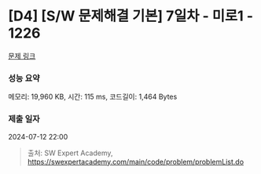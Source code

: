 # [D4] [S/W 문제해결 기본] 7일차 - 미로1 - 1226 

[문제 링크](https://swexpertacademy.com/main/code/problem/problemDetail.do?contestProbId=AV14vXUqAGMCFAYD) 

### 성능 요약

메모리: 19,960 KB, 시간: 115 ms, 코드길이: 1,464 Bytes

### 제출 일자

2024-07-12 22:00



> 출처: SW Expert Academy, https://swexpertacademy.com/main/code/problem/problemList.do